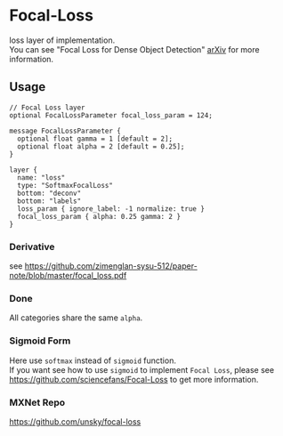 # Focal-Loss
loss layer of implementation.  
You can see "Focal Loss for Dense Object Detection" [arXiv](https://arxiv.org/abs/1708.02002) for more information.  

## Usage

```
// Focal Loss layer
optional FocalLossParameter focal_loss_param = 124;

message FocalLossParameter {
  optional float gamma = 1 [default = 2];
  optional float alpha = 2 [default = 0.25]; 
}

layer {
  name: "loss"
  type: "SoftmaxFocalLoss"
  bottom: "deconv"
  bottom: "labels"
  loss_param { ignore_label: -1 normalize: true }
  focal_loss_param { alpha: 0.25 gamma: 2 }
}
```

### Derivative
see https://github.com/zimenglan-sysu-512/paper-note/blob/master/focal_loss.pdf

### Done
All categories share the same `alpha`.

### Sigmoid Form
Here use `softmax` instead of `sigmoid` function.  
If you want see how to use `sigmoid` to implement `Focal Loss`, please see https://github.com/sciencefans/Focal-Loss to get more information.  

### MXNet Repo
https://github.com/unsky/focal-loss
